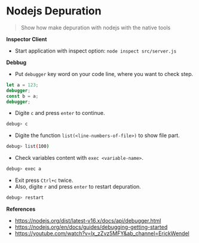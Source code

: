 # Nodejs Depuration

> Show how make depuration with nodejs with the native tools

**Inspector Client**
- Start application with inspect option: `node inspect src/server.js`

**Debbug**
- Put `debugger` key word on your code line, where you want to check step.
```js
let a = 123;
debugger;
const b = a;
debugger;
```
- Digite `c` and press `enter` to continue.
```bash
debug> c
```
- Digite the function `list(<line-numbers-of-file>)` to show file part.
```bash
debug> list(100)
```
- Check variables content with `exec <variable-name>`.
```bash
debug> exec a
```
- Exit press `Ctrl+c` twice.
- Also, digite `r` and press `enter` to restart depuration.
```bash
debug> restart
```

**References**
- https://nodejs.org/dist/latest-v16.x/docs/api/debugger.html
- https://nodejs.org/en/docs/guides/debugging-getting-started
- https://youtube.com/watch?v=lx_zZvz5MFY&ab_channel=ErickWendel